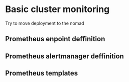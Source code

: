 # Basic cluster monitoring

Try to move deployment to the nomad

## Prometheus enpoint deffinition



## Prometheus alertmanager deffinition



## Prometheus templates